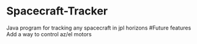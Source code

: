 
# Spacecraft-Tracker
Java program for tracking any spacecraft in jpl horizons
#Future features
Add a way to control az/el motors